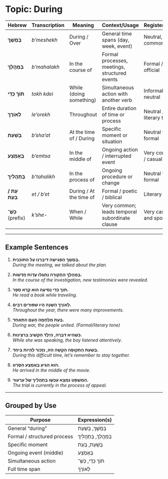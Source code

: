 # Topic: During

| **Hebrew**    | **Transcription**     | **Meaning**              | **Context/Usage**                              | **Register/Tone**             |
|----------------------|-------------------|---------------------------|-----------------------------------------------|-----------------------------|
| **בְּמֶשֶׁךְ**         | *b’meshekh*        | During / Over            | General time spans (day, week, event)         | Neutral, very common        |
| **בְּמַהֲלַךְ**        | *b’mahalakh*       | In the course of         | Formal processes, meetings, structured events | Formal / official           |
| **תּוֹךְ כְּדֵי**        | *tokh kdei*        | While (doing something)  | Simultaneous action with another verb         | Informal to neutral         |
| **לְאוֹרֶךְ**          | *le’orekh*         | Throughout               | Entire duration of time or process            | Neutral / literary tone     |
| **בְּשַׁעַת**          | *b’sha’at*         | At the time of / During  | Specific moment or situation                  | Neutral to formal           |
| **בְּאֶמְצַע**         | *b’emtsa*          | In the middle of         | Ongoing action / interrupted event            | Very common / casual        |
| **בְּתַהֲלִיךְ**        | *b’tahalikh*       | In the process of        | Ongoing procedure or change                   | Neutral to formal           |
| **עֵת / בְּעֵת**         | *et / b’et*         | During / At the time of  | Formal / poetic / biblical                    | Literary                    |
| **כְּשֶׁ־** (prefix)    | *k’she-*           | When / While             | Very common; leads temporal subordinate clause| Very casual and spoken      |

---

## Example Sentences

1. **בְּמֶשֶׁךְ הַפְּגִישָׁה דִּיבַּרְנוּ עַל הַתּוֹכְנִית.**  
   *During the meeting, we talked about the plan.*

2. **בְּמַהֲלַךְ הַחֲקוּרָה נִתְגַּלּוּ עֲדָוֹת חֲדָשׁוֹת.**  
   *In the course of the investigation, new testimonies were revealed.*

3. **תּוֹךְ כְּדֵי נְסִיעָה הוּא קָרָא סֵפֶר.**  
   *He read a book while traveling.*

4. **לְאוֹרֶךְ הַשָּׁנָה הָיוּ שִׁפּוּרִים רַבִּים.**  
   *Throughout the year, there were many improvements.*

5. **בְּעֵת מִלְחָמָה הָעָם הִתְאַחֵד.**  
   *During war, the people united.* *(Formal/literary tone)*

6. **כְּשֶׁהִיא דִּבְּרָה, הַיֶּלֶד הִקְשִׁיב בְּרִצִּינוּת.**  
   *While she was speaking, the boy listened attentively.*

7. **בְּשַׁעַת הַתְּקוּפָה הַקָשָׁה הַזּוֹ, נִזְכּוֹר לִהְיוֹת בִּיחַד.**  
   *During this difficult time, let’s remember to stay together.*

8. **הוּא הִגִּיעַ בְּאֶמְצַע הַסֶּרֶט.**  
   *He arrived in the middle of the movie.*

9. **הַמִּשְׁפָּט נִמְצָא עַכְשָׁו בְּתַהֲלִיךְ שֶׁל עִרְעוּר.**  
   *The trial is currently in the process of appeal.*

---

## Grouped by Use

| **Purpose**                 | **Expression(s)**                     |
|-----------------------------|----------------------------------------|
| General “during”            | בְּמֶשֶׁךְ, בְּשַׁעַת                 |
| Formal / structured process | בְּמַהֲלַךְ, בְּתַהֲלִיךְ              |
| Specific moment             | בְּשַׁעַת, בְּעֵת                      |
| Ongoing event (middle)      | בְּאֶמְצַע                            |
| Simultaneous action         | תּוֹךְ כְּדֵי, כְּשֶׁ־                 |
| Full time span              | לְאוֹרֶךְ                             |
